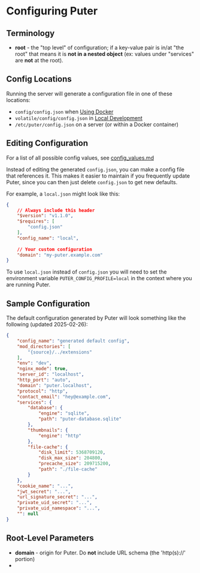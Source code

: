 # Configuring Puter

## Terminology

- **root** - the "top level" of configuration; if a key-value pair is in/at "the root"
  that means it is **not in a nested object**
  (ex: values under "services" are **not** at the root).

## Config Locations

Running the server will generate a configuration file in one of these locations:
- `config/config.json` when [Using Docker](#using-docker)
- `volatile/config/config.json` in [Local Development](#local-development)
- `/etc/puter/config.json` on a server (or within a Docker container)

## Editing Configuration

For a list of all possible config values, see [config_values.md](./config_values.md)

Instead of editing the generated `config.json`, you can make a config file
that references it. This makes it easier to maintain if you frequently update
Puter, since you can then just delete `config.json` to get new defaults.

For example, a `local.json` might look like this:

```json
{
    // Always include this header
    "$version": "v1.1.0",
    "$requires": [
        "config.json"
    ],
    "config_name": "local",
    
    // Your custom configuration
    "domain": "my-puter.example.com"
}
```

To use `local.json` instead of `config.json` you will need to set the
environment variable `PUTER_CONFIG_PROFILE=local` in the context where
you are running Puter.

## Sample Configuration

The default configuration generated by Puter will look
something like the following (updated 2025-02-26):

```json
{
    "config_name": "generated default config",
    "mod_directories": [
        "{source}/../extensions"
    ],
    "env": "dev",
    "nginx_mode": true,
    "server_id": "localhost",
    "http_port": "auto",
    "domain": "puter.localhost",
    "protocol": "http",
    "contact_email": "hey@example.com",
    "services": {
        "database": {
            "engine": "sqlite",
            "path": "puter-database.sqlite"
        },
        "thumbnails": {
            "engine": "http"
        },
        "file-cache": {
            "disk_limit": 5368709120,
            "disk_max_size": 204800,
            "precache_size": 209715200,
            "path": "./file-cache"
        }
    },
    "cookie_name": "...",
    "jwt_secret": "...",
    "url_signature_secret": "...",
    "private_uid_secret": "...",
    "private_uid_namespace": "...",
    "": null
}
```

## Root-Level Parameters

- **domain** - origin for Puter. Do **not** include URL schema (the 'http(s)://' portion)
- 
